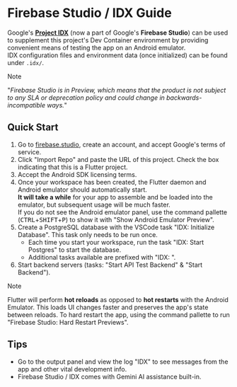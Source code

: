 # Firebase Studio / IDX Guide

Google's [**Project IDX**](https://idx.google.com/) (now a part of Google's **Firebase Studio**) can be used to supplement this project's Dev Container environment by providing convenient means of testing the app on an Android emulator.  
IDX configuration files and environment data (once initialized) can be found under `.idx/`.
> [!Note]
> "*Firebase Studio is in Preview, which means that the product is not subject to any SLA or deprecation policy and could change in backwards-incompatible ways.*"

## Quick Start
1. Go to [firebase.studio](https://firebase.studio/), create an account, and accept Google's terms of service.
2. Click "Import Repo" and paste the URL of this project. Check the box indicating that this is a Flutter project.
3. Accept the Android SDK licensing terms.
4. Once your workspace has been created, the Flutter daemon and Android emulator should automatically start.  
**It will take a while** for your app to assemble and be loaded into the emulator, but subsequent usage will be much faster.  
If you do not see the Android emulator panel, use the command pallette (<kbd>CTRL</kbd>+<kbd>SHIFT</kbd>+<kbd>P</kbd>) to show it with "Show Android Emulator Preview".
5. Create a PostgreSQL database with the VSCode task "IDX: Initialize Database". This task only needs to be run once.
    - Each time you start your workspace, run the task "IDX: Start Postgres" to start the database.
    - Additional tasks available are prefixed with "IDX: ".
6. Start backend servers (tasks: "Start API Test Backend" & "Start Backend").

> [!Note]
> Flutter will perform **hot reloads** as opposed to **hot restarts** with the Android Emulator. This loads UI changes faster and preserves the app's state between reloads. To hard restart the app, using the command pallette to run "Firebase Studio: Hard Restart Previews".

## Tips
- Go to the output panel and view the log "IDX" to see messages from the app and other vital development info.
- Firebase Studio / IDX comes with Gemini AI assistance built-in.
